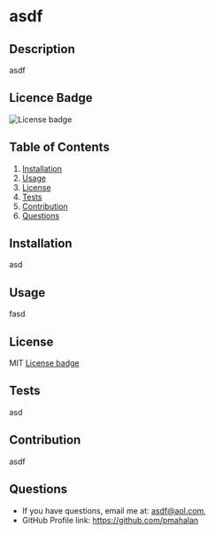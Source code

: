 # asdf

  ## Description
  asdf
  ## Licence Badge
  ![License badge](https://img.shields.io/badge/License-MIT-green)
  
  ## Table of Contents
  1. [Installation](#installation)
  2. [Usage](#usage)
  3. [License](#license)
  4. [Tests](#testing)
  5. [Contribution](#contribution)
  6. [Questions](#questions)
  ## Installation
  asd
  ## Usage
  fasd
  ## License
  MIT
  [License badge](https://img.shields.io/badge/License-MIT-green)
 
  ## Tests
  asd
  ## Contribution
  asdf
  
  ## Questions
  * If you have questions, email me at: asdf@aol.com,
  * GitHub Profile link: https://github.com/pmahalan
  
